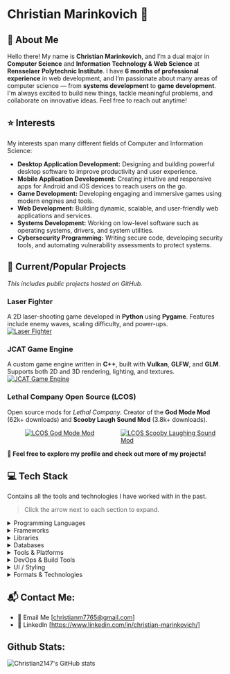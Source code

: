# Christian Marinkovich 👋

## 🧑 About Me

Hello there! My name is **Christian Marinkovich**, and I’m a dual major in **Computer Science** and **Information Technology & Web Science** at **Rensselaer Polytechnic Institute**. I have **6 months of professional experience** in web development, and I’m passionate about many areas of computer science — from **systems development** to **game development**. I'm always excited to build new things, tackle meaningful problems, and collaborate on innovative ideas. Feel free to reach out anytime!


## ⭐ Interests

My interests span many different fields of Computer and Information Science:

- **Desktop Application Development:** Designing and building powerful desktop software to improve productivity and user experience.
- **Mobile Application Development:** Creating intuitive and responsive apps for Android and iOS devices to reach users on the go.
- **Game Development:** Developing engaging and immersive games using modern engines and tools.
- **Web Development:** Building dynamic, scalable, and user-friendly web applications and services.
- **Systems Development:** Working on low-level software such as operating systems, drivers, and system utilities.
- **Cybersecurity Programming:** Writing secure code, developing security tools, and automating vulnerability assessments to protect systems.


## 🚀 Current/Popular Projects

*This includes public projects hosted on GitHub.*

### Laser Fighter  
A 2D laser-shooting game developed in **Python** using **Pygame**. Features include enemy waves, scaling difficulty, and power-ups.  
[![Laser Fighter](https://github-readme-stats.vercel.app/api/pin/?username=Christian2147&repo=Laser-Fighter&theme=dark)](https://github.com/Christian2147/Laser-Fighter)

### JCAT Game Engine  
A custom game engine written in **C++**, built with **Vulkan**, **GLFW**, and **GLM**. Supports both 2D and 3D rendering, lighting, and textures.  
[![JCAT Game Engine](https://github-readme-stats.vercel.app/api/pin/?username=JCAT-Games&repo=JCAT-Game-Engine&theme=dark)](https://github.com/JCAT-Games/JCAT-Game-Engine)

### Lethal Company Open Source (LCOS)  
Open source mods for *Lethal Company*. Creator of the **God Mode Mod** (62k+ downloads) and **Scooby Laugh Sound Mod** (3.8k+ downloads).  
<div style="display: flex; gap: 20px; justify-content: center; flex-wrap: nowrap; width: 100%;">
  <a href="https://github.com/LCOS-Lethal-Company-Open-Source/LCOS-CMGodModeMod" target="_blank" rel="noopener noreferrer" style="flex: 1 1 50%; max-width: 50%; display: flex; justify-content: center;">
    <img src="https://github-readme-stats.vercel.app/api/pin/?username=LCOS-Lethal-Company-Open-Source&repo=LCOS-CMGodModeMod&theme=dark" alt="LCOS God Mode Mod" style="max-width: 100%; height: auto;"/>
  </a>
  <a href="https://github.com/Christian2147/LCOS-Scooby-Laughing-Sound-Mod" target="_blank" rel="noopener noreferrer" style="flex: 1 1 50%; max-width: 50%; display: flex; justify-content: center;">
    <img src="https://github-readme-stats.vercel.app/api/pin/?username=Christian2147&repo=LCOS-Scooby-Laughing-Sound-Mod&theme=dark" alt="LCOS Scooby Laughing Sound Mod" style="max-width: 100%; height: auto;"/>
  </a>
</div>


**🚀 Feel free to explore my profile and check out more of my projects!**

## 💻 Tech Stack

Contains all the tools and technologies I have worked with in the past.
> Click the arrow next to each section to expand.

<details>
<summary>Programming Languages</summary>
<p>
  <img src="https://img.shields.io/badge/python-3670A0?style=for-the-badge&logo=python&logoColor=ffdd54" alt="Python"/>
  <img src="https://img.shields.io/badge/C++-00599C?style=for-the-badge&logo=c%2B%2B&logoColor=white" alt="C++"/>
  <img src="https://img.shields.io/badge/TypeScript-3178C6?style=for-the-badge&logo=typescript&logoColor=white" alt="TypeScript"/>
  <img src="https://img.shields.io/badge/javascript-%23323330.svg?style=for-the-badge&logo=javascript&logoColor=%23F7DF1E" alt="JavaScript"/>
  <img src="https://img.shields.io/badge/C-A8B9CC?style=for-the-badge&logo=c&logoColor=black" alt="C"/>
  <img src="https://img.shields.io/badge/java-%23ED8B00.svg?style=for-the-badge&logo=java&logoColor=white" alt="Java"/>
  <img src="https://img.shields.io/badge/C%23-239120?style=for-the-badge&logo=csharp&logoColor=white" alt="C#"/>
  <img src="https://img.shields.io/badge/Go-00ADD8?style=for-the-badge&logo=go&logoColor=white" alt="Go"/>
  <img src="https://img.shields.io/badge/PHP-777BB4?style=for-the-badge&logo=php&logoColor=white" alt="PHP"/>
  <img src="https://img.shields.io/badge/MIPS%20Assembly-00599C?style=for-the-badge&logo=assemblyscript&logoColor=white" alt="MIPS Assembly"/>
  <img src="https://img.shields.io/badge/Bash-4EAA25?style=for-the-badge&logo=gnubash&logoColor=white" alt="Bash"/>
  <img src="https://img.shields.io/badge/Batch-008000?style=for-the-badge&logo=windows&logoColor=white" alt="Batch"/>
</p>
</details>

<details>
<summary>Frameworks</summary>
<p>
  <img src="https://img.shields.io/badge/react-%2320232a.svg?style=for-the-badge&logo=react&logoColor=%2361DAFB" alt="React"/>
  <img src="https://img.shields.io/badge/Node.js-339933?style=for-the-badge&logo=node.js&logoColor=white" alt="Node.js"/>
  <img src="https://img.shields.io/badge/Next.js-000000?style=for-the-badge&logo=next.js&logoColor=white" alt="Next.js"/>
  <img src="https://img.shields.io/badge/Vite-646CFF?style=for-the-badge&logo=vite&logoColor=white" alt="Vite"/>
  <img src="https://img.shields.io/badge/JavaFX-ED8B00?style=for-the-badge&logo=openjdk&logoColor=white" alt="JavaFX"/>
  <img src="https://img.shields.io/badge/Vulkan-AC162C?style=for-the-badge&logo=vulkan&logoColor=white" alt="Vulkan"/>
  <img src="https://img.shields.io/badge/Express.js-000000?style=for-the-badge&logo=express&logoColor=white" alt="Express.js"/>
</p>
</details>

<details>
<summary>Libraries</summary>
<p>
  <img src="https://img.shields.io/badge/Vercel-000000?style=for-the-badge&logo=vercel&logoColor=white" alt="Vercel"/>
  <img src="https://img.shields.io/badge/OpenGL-5586A4?style=for-the-badge&logo=opengl&logoColor=white" alt="OpenGL"/>
  <img src="https://img.shields.io/badge/GLFW-8AC?style=for-the-badge&logo=opengl&logoColor=white" alt="GLFW"/>
  <img src="https://img.shields.io/badge/GLM-5C2D91?style=for-the-badge&logo=opengl&logoColor=white" alt="GLM"/>
  <img src="https://img.shields.io/badge/Pygame-000000?style=for-the-badge&logo=python&logoColor=white" alt="Pygame"/>
  <img src="https://img.shields.io/badge/Turtle-3776AB?style=for-the-badge&logo=python&logoColor=white" alt="Turtle"/>
  <img src="https://img.shields.io/badge/jQuery-0769AD?style=for-the-badge&logo=jquery&logoColor=white" alt="jQuery"/>
  <img src="https://img.shields.io/badge/React%20Hook%20Form-%23EC5990.svg?style=for-the-badge&logo=reacthookform&logoColor=white" alt="React Hook Form"/>
  <img src="https://img.shields.io/badge/zod-%233068b7.svg?style=for-the-badge&logo=zod&logoColor=white" alt="Zod"/>
</p>
</details>

<details>
<summary>Databases</summary>
<p>
  <img src="https://img.shields.io/badge/PostgreSQL-4169E1?style=for-the-badge&logo=postgresql&logoColor=white" alt="PostgreSQL"/>
  <img src="https://img.shields.io/badge/MySQL-4479A1?style=for-the-badge&logo=mysql&logoColor=white" alt="MySQL"/>
  <img src="https://img.shields.io/badge/MongoDB-47A248?style=for-the-badge&logo=mongodb&logoColor=white" alt="MongoDB"/>
</p>
</details>

<details>
<summary>Tools & Platforms</summary>
<p>
  <img src="https://img.shields.io/badge/GitHub-181717?style=for-the-badge&logo=github&logoColor=white" alt="GitHub"/>
  <img src="https://img.shields.io/badge/Git-F05032?style=for-the-badge&logo=git&logoColor=white" alt="Git"/>
  <img src="https://img.shields.io/badge/Linux-000000?style=for-the-badge&logo=linux&logoColor=white" alt="Linux"/>
  <img src="https://img.shields.io/badge/AWS-232F3E?style=for-the-badge&logo=amazon-aws&logoColor=white" alt="AWS"/>
  <img src="https://img.shields.io/badge/Azure-0078D4?style=for-the-badge&logo=microsoftazure&logoColor=white" alt="Azure"/>
  <img src="https://img.shields.io/badge/VirtualBox-183A61?style=for-the-badge&logo=virtualbox&logoColor=white" alt="VirtualBox"/>
</p>
</details>

<details>
<summary>DevOps & Build Tools</summary>
<p>
  <img src="https://img.shields.io/badge/CMake-064F8C?style=for-the-badge&logo=cmake&logoColor=white" alt="CMake"/>
  <img src="https://img.shields.io/badge/Makefile-000000?style=for-the-badge&logo=gnu&logoColor=white" alt="Makefile"/>
  <img src="https://img.shields.io/badge/NPM-CB3837?style=for-the-badge&logo=npm&logoColor=white" alt="NPM"/>
  <img src="https://img.shields.io/badge/PNPM-F69220?style=for-the-badge&logo=pnpm&logoColor=black" alt="PNPM"/>
</p>
</details>

<details>
<summary>UI / Styling</summary>
<p>
  <img src="https://img.shields.io/badge/TailwindCSS-06B6D4?style=for-the-badge&logo=tailwindcss&logoColor=white" alt="TailwindCSS"/>
  <img src="https://img.shields.io/badge/CSS3-1572B6?style=for-the-badge&logo=css3&logoColor=white" alt="CSS3"/>
  <img src="https://img.shields.io/badge/HTML5-E34F26?style=for-the-badge&logo=html5&logoColor=white" alt="HTML5"/>
  <img src="https://img.shields.io/badge/radix%20ui-161618.svg?style=for-the-badge&logo=radix-ui&logoColor=white" alt="Radix UI"/>
</p>
</details>

<details>
<summary>Formats & Technologies</summary>
<p>
  <img src="https://img.shields.io/badge/JSON-000000?style=for-the-badge&logo=json&logoColor=white" alt="JSON"/>
  <img src="https://img.shields.io/badge/AJAX-000000?style=for-the-badge&logo=ajax&logoColor=white" alt="AJAX"/>
  <img src="https://img.shields.io/badge/Markdown-000000?style=for-the-badge&logo=markdown&logoColor=white" alt="Markdown"/>
</p>
</details>


## 📬 Contact Me:

- 📧 Email Me [[christianm7765@gmail.com](mailto:christianm7765@gmail.com)]
- 💼 LinkedIn [https://www.linkedin.com/in/christian-marinkovich/]

## Github Stats:

![Christian2147's GitHub stats](https://github-readme-stats.vercel.app/api?username=Christian2147&theme=dark)

<!--
**Christian2147/Christian2147** is a ✨ _special_ ✨ repository because its `README.md` (this file) appears on your GitHub profile.

Here are some ideas to get you started:

- 🔭 I’m currently working on ...
- 🌱 I’m currently learning ...
- 👯 I’m looking to collaborate on ...
- 🤔 I’m looking for help with ...
- 💬 Ask me about ...
- 📫 How to reach me: ...
- 😄 Pronouns: ...
- ⚡ Fun fact: ...
-->
